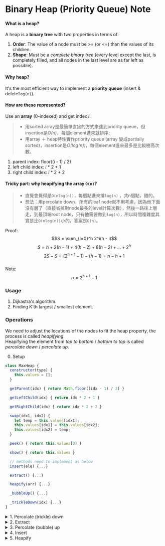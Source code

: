 # Binary Heap (Priority Queue) Note
####    What is a heap?
A heap is a **binary tree** with two properties in terms of:
1. **Order**: The value of a node must be >= (or <=) than the values of its children.
2. **Shape**: Must be a *complete binary tree* (every level except the last, is completely filled, and all nodes in the last level are as far left as possible).

####    Why heap?
It's the most efficient way to implement a **priority queue** (insert & delete``log(n)``).

####    How are these represented?
Use an **array** (0-indexed) and get index *i*:
> - 用sorted array是最簡單直接的方式來達到priority queue，但insertion是*O(n)*，每個element進來就排序;
> - 用array ＋ heap特性實作priority queue (array 變成partially sorted)，insertion是*O(log(n))*，每個element進來最多是比較樹高次數。
1. parent index: floor((*i* - 1) / 2)
2. left child index: *i* * 2 + 1
3. right child index: *i* * 2 + 2

####    Tricky part: why heapifying the array ``O(n)``?
> - 直覺會覺得是``O(nlog(n))``，每個點進來排``log(n)`` ，共n個點，錯的。
> - 想法：用percolate down，所有的leaf node就不用考慮，因為他下面沒有層了（直接省掉對node最多的level計算次數），然後一路往上層走，到最頂端root node，只有他需要做到``log(n)``，所以時間複雜度其實是比``O(nlog(n))``小的，答案是``O(n)``。

Proof: $$S = \sum_{i=0}^h 2^i(h - i)$$ $$S = h + 2(h - 1) + 4(h-2) + 8(h - 2)+...+2^h$$ $$2S-S = (2^{h+1} - 1)-(h-1) = n - h + 1$$ \
Note:  $$n = 2^{h+1} - 1$$
###  Usage
1.  Dijkastra's algorithm.
2.  Finding K'th largest / smallest element.


###  Operations
We need to adjust the locations of the nodes to fit the heap property, the process is called *heapifying*. \
Heapifying the element from *top to bottom* / *bottom to top* is called *percolate down* / *percolate up*.

0. Setup 
```js
class MaxHeap {
  constructor(type) {
    this.values = [];
  }

  getParent(idx) { return Math.floor((idx - 1) / 2) }

  getLeftChild(idx) { return idx * 2 + 1 }

  getRightChild(idx) { return idx * 2 + 2 }

  swap(idx1, idx2) {
    let temp = this.values[idx1];
    this.values[idx1] = this.values[idx2];
    this.values[idx2] = temp;
  }

  peek() { return this.values[0] }

  show() { return this.values }

  // methods need to implement as below
  insert(ele) {...}

  extract() {...}

  heapify(arr) {...}

  _bubbleUp() {...}

  _trickleDown(idx) {...}
}
```
<details>
    <summary>1.  Percolate (trickle) down</summary>

```js
// ...in class

// this method will put the idx to the correct posotion down to the leaf

_trickleDown(idx) {
  // O(logN): tree height down to the leaf, worst case
  let leftChildIdx = this.getLeftChild(idx);
  let rightChildIdx = this.getRightChild(idx);
  let len = this.values.length;

  // our purpose is to assign the max value's index to swapIdx
  let swapIdx = idx;

  //  check whether leftChildIdx exists in bound & left > cur
  if (
    leftChildIdx < len &&
    this.values[leftChildIdx] > this.values[swapIdx]
  ) {
    swapIdx = leftChildIdx;
  }

  //  check whether rightChildIdx exists in bound & 
  //  (right > cur or right > left)
  if (
    rightChildIdx < len &&
    this.values[rightChildIdx] > this.values[swapIdx]
  ) {
    swapIdx = rightChildIdx;
  }

  // if the largest index is not the parent index, need to swap
  if (swapIdx !== idx) {
    this.swap(idx, swapIdx);
    // recursively move down the heap
    this._trickleDown(swapIdx);
  }
}
```
</details>

<details>
    <summary>2.  Extract</summary>

```js
// ...in class

extract() {
  // O(logN): tree height
  if (this.values.length === 0) return;
  
  this.swap(0, this.values.length - 1);
  let max = this.values.pop();
  this._trickleDown(0);
  return max;
}
```
</details>

<details>
    <summary>3.  Percolate (bubble) up</summary>

```js
// ...in class

// this method will put the idx to the correct posotion up to the root

_bubbleUp() {
  // O(logN): tree height up to the root, worst case
  let curIdx = this.values.length - 1;
  let parentIdx = this.getParent(curIdx);

  // while we haven't reached the root node
  // we keep swap the cur and its' parent when
  // the cur is greater than its parent node
  while (this.values[curIdx] > this.values[parentIdx] && curIdx > 0) {
    this.swap(curIdx, parentIdx);
    // move up the binary heap
    curIdx = parentIdx;
    parentIdx = this.getParent(curIdx);
  }
}
```
</details>

<details>
    <summary>4.  Insert</summary>

```js
// ...in class

insert(ele) {
  // O(logN): tree height up to the root
  this.values.push(ele);
  this._bubbleUp();
}
```
</details>

<details>
    <summary>5.  Heapify</summary>

```js
// ...in class

heapify(arr) {
  // O(N): amazing
  if (!Array.isArray(arr)) return -1;

  const lastParentIdx = this.getParent(arr.length - 1);
  this.values = arr;

  // from last leaf's parent to the root node 
  for (let i = lastParentIdx; i >= 0; i--) {
    this._trickleDown(i);
  }

  return this.values;
}
```
</details>
